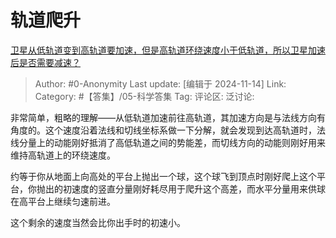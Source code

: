 # 轨道爬升
[卫星从低轨道变到高轨道要加速，但是高轨道环绕速度小于低轨道，所以卫星加速后是否需要减速？](https://www.zhihu.com/question/307876379/answer/30813121085)

> Author: #0-Anonymity
> Last update: [编辑于 2024-11-14]
> Link:
> Category: #【答集】/05-科学答集
> Tag:
> 评论区:
> 泛讨论:

非常简单，粗略的理解——从低轨道加速前往高轨道，其加速方向是与法线方向有角度的。这个速度沿着法线和切线坐标系做一下分解，就会发现到达高轨道时，法线分量上的动能刚好抵消了高低轨道之间的势能差，而切线方向的动能则刚好用来维持高轨道上的环绕速度。

约等于你从地面上向高处的平台上抛出一个球，这个球飞到顶点时刚好爬上这个平台，你抛出的初速度的竖直分量刚好耗尽用于爬升这个高差，而水平分量用来供球在高平台上继续匀速前进。

这个剩余的速度当然会比你出手时的初速小。
